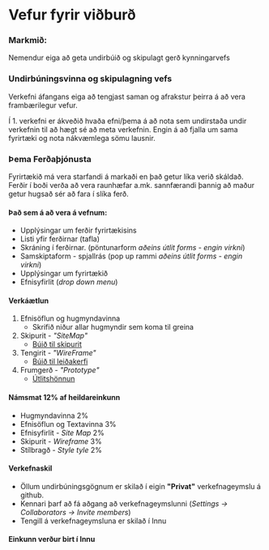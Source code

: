 # Vefur fyrir viðburð

### Markmið:

Nemendur eiga að geta undirbúið og skipulagt gerð kynningarvefs

### Undirbúningsvinna og skipulagning vefs

Verkefni áfangans eiga að tengjast saman og afrakstur þeirra á að vera frambærilegur vefur. 

Í 1. verkefni er ákveðið hvaða efni/þema á að nota sem undirstaða undir verkefnin til að hægt sé að meta verkefnin. Engin á að fjalla um sama fyrirtæki og nota nákvæmlega sömu lausnir.

### Þema Ferðaþjónusta

Fyrirtækið má vera starfandi á markaði en það getur líka verið skáldað. Ferðir í boði verða að vera raunhæfar a.mk. sannfærandi þannig að maður getur hugsað sér að fara í slíka ferð.

#### Það sem á að vera á vefnum:

* Upplýsingar um ferðir fyrirtækisins
* Listi yfir ferðirnar (tafla)
* Skráning í ferðirnar. (pöntunarform _aðeins útlit forms - engin virkni_)
* Samskiptaform - spjallrás (pop up rammi _aðeins útlit forms - engin virkni_)
* Upplýsingar um fyrirtækið
* Efnisyfirlit (_drop down menu_)

#### Verkáætlun

1. Efnisöflun og hugmyndavinna
   * Skrifið niður allar hugmyndir sem koma til greina
2. Skipurit - _"SiteMap"_
   * [Búið til skipurit](Námsefni-1/Sitemap.md)
3. Tengirit - _"WireFrame"_
   * [Búið til leiðakerfi](Námsefni-1/wireframe/README.md)
4. Frumgerð - _"Prototype"_ 
   * [Útlitshönnun](Námsefni-1/prototype/README.md)

#### Námsmat 12% af heildareinkunn

* Hugmyndavinna 2%
* Efnisöflun og Textavinna 3%
* Efnisyfirlit - _Site Map_ 2%
* Skipurit - _Wireframe_     3%
* Stílbragð - _Style tyle_  2%

#### Verkefnaskil

- Öllum undirbúningsgögnum er skilað í eigin **"Privat"** verkefnageymslu á github. 
- Kennari þarf að fá aðgang að verkefnageymslunni (_Settings -> Collaborators -> Invite members_)
- Tengill á verkefnageymsluna er skilað í Innu

#### Einkunn verður birt í Innu
